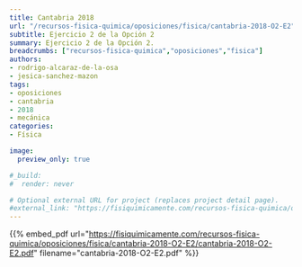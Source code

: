 ```yaml
---
title: Cantabria 2018
url: "/recursos-fisica-quimica/oposiciones/fisica/cantabria-2018-O2-E2"
subtitle: Ejercicio 2 de la Opción 2
summary: Ejercicio 2 de la Opción 2.
breadcrumbs: ["recursos-fisica-quimica","oposiciones","fisica"]
authors:
- rodrigo-alcaraz-de-la-osa
- jesica-sanchez-mazon
tags:
- oposiciones
- cantabria
- 2018
- mecánica
categories:
- Física

image:
  preview_only: true

#_build:
#  render: never

# Optional external URL for project (replaces project detail page).
#external_link: "https://fisiquimicamente.com/recursos-fisica-quimica/oposiciones/fisica/cantabria-2018-o2-e2/cantabria-2018-o2-e2.pdf"
---
```


{{% embed_pdf url="https://fisiquimicamente.com/recursos-fisica-quimica/oposiciones/fisica/cantabria-2018-O2-E2/cantabria-2018-O2-E2.pdf" filename="cantabria-2018-O2-E2.pdf" %}}
